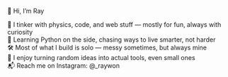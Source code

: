 👋 Hi, I’m Ray

🧠 I tinker with physics, code, and web stuff — mostly for fun, always with curiosity  
🐍 Learning Python on the side, chasing ways to live smarter, not harder  
🛠️ Most of what I build is solo — messy sometimes, but always mine  
🎯 I enjoy turning random ideas into actual tools, even small ones  
📬 Reach me on Instagram: @_raywon

<!---
hanraywon/hanraywon is a ✨ special ✨ repository because its `README.md` (this file) appears on your GitHub profile.
You can click the Preview link to take a look at your changes.
--->
